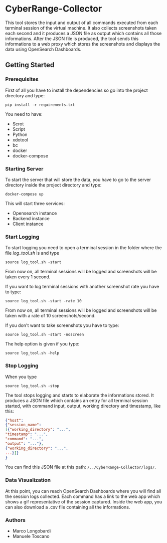 # CyberRange-Collector
This tool stores the input and output of all commands executed from each terminal session of the virtual machine. It also collects screenshots taken each  second and it produces a JSON file as output which contains all those informations. After the JSON file is produced, the tool sends this informations to a web proxy which stores the screenshots and displays the data using OpenSearch Dashboards.

## Getting Started
### Prerequisites
First of all you have to install the dependencies so go into the project directory and type:
```shell
pip install -r requirements.txt
```

You need to have: 
* Scrot
* Script
* Python
* xdotool
* bc
* docker
* docker-compose

### Starting Server
To start the server that will store the data, you have to go to the server directory inside the project directory and type:
```shell
docker-compose up
```
This will start three services:
* Opensearch instance
* Backend instance
* Client instance

### Start Logging
To start logging you need to open a terminal session in the folder where the file *log_tool.sh* is and type
```shell
source log_tool.sh -start
```
From now on, all terminal sessions will be logged and screenshots will be taken every 1 second. 

If you want to log terminal sessions with another screenshot rate you have to type:
```shell
source log_tool.sh -start -rate 10
```
From now on, all terminal sessions will be logged and screenshots will be taken with a rate of 10 screenshots/second.

If you don't want to take screenshots you have to type:
```shell
source log_tool.sh -start -noscreen
```
The help option is given if you type:
```shell
source log_tool.sh -help
```
### Stop Logging
When you type
```shell
source log_tool.sh -stop
```
The tool stops logging and starts to elaborate the informations stored. It produces a JSON file which contains an entry for all terminal session started, with command input, output, working directory and timestamp, like this:
```JSON
{"host": 
{"session_name": 
[{"working_directory": "...",
"timestamp": "...",
"command": "...", 
"output": "..."}, 
{"working_directory": "...",
...}]}
}
```
You can find this JSON file at this path: `/../CyberRange-Collector/logs/`.

### Data Visualization
At this point, you can reach OpenSearch Dashboards where you will find all the session logs collected. Each command has a link to the web app which shows a gif representative of the session captured. Inside the web app, you can also download a .csv file containing all the informations.

### Authors
* Marco Longobardi
* Manuele Toscano

